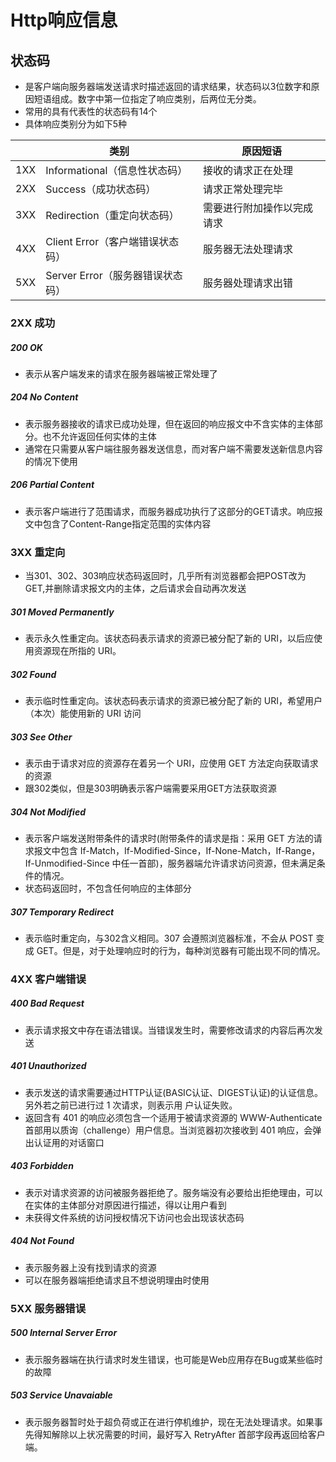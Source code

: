 # Http响应信息

## 状态码

* 是客户端向服务器端发送请求时描述返回的请求结果，状态码以3位数字和原因短语组成。数字中第一位指定了响应类别，后两位无分类。
* 常用的具有代表性的状态码有14个
* 具体响应类别分为如下5种


|  | 类别 | 原因短语 |
| --- | --- | --- |
| 1XX | Informational（信息性状态码） | 接收的请求正在处理 |
| 2XX | Success（成功状态码） | 请求正常处理完毕 |
| 3XX | Redirection（重定向状态码） | 需要进行附加操作以完成请求 |
| 4XX | Client Error（客户端错误状态码） | 服务器无法处理请求 |
| 5XX | Server Error（服务器错误状态码） | 服务器处理请求出错 |


### 2XX 成功

##### 200 OK

* 表示从客户端发来的请求在服务器端被正常处理了

##### 204 No Content

* 表示服务器接收的请求已成功处理，但在返回的响应报文中不含实体的主体部分。也不允许返回任何实体的主体
* 通常在只需要从客户端往服务器发送信息，而对客户端不需要发送新信息内容的情况下使用

##### 206 Partial Content

* 表示客户端进行了范围请求，而服务器成功执行了这部分的GET请求。响应报文中包含了Content-Range指定范围的实体内容

### 3XX 重定向

* 当301、302、303响应状态码返回时，几乎所有浏览器都会把POST改为GET,并删除请求报文内的主体，之后请求会自动再次发送

##### 301 Moved Permanently

* 表示永久性重定向。该状态码表示请求的资源已被分配了新的 URI，以后应使用资源现在所指的 URI。

##### 302 Found

* 表示临时性重定向。该状态码表示请求的资源已被分配了新的 URI，希望用户（本次）能使用新的 URI 访问

##### 303 See Other

* 表示由于请求对应的资源存在着另一个 URI，应使用 GET 方法定向获取请求的资源
* 跟302类似，但是303明确表示客户端需要采用GET方法获取资源

##### 304 Not Modified

* 表示客户端发送附带条件的请求时(附带条件的请求是指：采用 GET 方法的请求报文中包含 If-Match，If-Modified-Since，If-None-Match，If-Range，If-Unmodified-Since 中任一首部)，服务器端允许请求访问资源，但未满足条件的情况。
* 状态码返回时，不包含任何响应的主体部分

##### 307 Temporary Redirect

* 表示临时重定向，与302含义相同。307 会遵照浏览器标准，不会从 POST 变成 GET。但是，对于处理响应时的行为，每种浏览器有可能出现不同的情况。

### 4XX 客户端错误

##### 400 Bad Request

* 表示请求报文中存在语法错误。当错误发生时，需要修改请求的内容后再次发送

##### 401 Unauthorized

* 表示发送的请求需要通过HTTP认证(BASIC认证、DIGEST认证)的认证信息。另外若之前已进行过 1 次请求，则表示用 户认证失败。
* 返回含有 401 的响应必须包含一个适用于被请求资源的 WWW-Authenticate 首部用以质询（challenge）用户信息。当浏览器初次接收到 401 响应，会弹出认证用的对话窗口

##### 403 Forbidden

* 表示对请求资源的访问被服务器拒绝了。服务端没有必要给出拒绝理由，可以在实体的主体部分对原因进行描述，得以让用户看到
* 未获得文件系统的访问授权情况下访问也会出现该状态码

##### 404 Not Found

* 表示服务器上没有找到请求的资源
* 可以在服务器端拒绝请求且不想说明理由时使用

### 5XX 服务器错误

##### 500 Internal Server Error

* 表示服务器端在执行请求时发生错误，也可能是Web应用存在Bug或某些临时的故障

##### 503 Service Unavaiable

* 表示服务器暂时处于超负荷或正在进行停机维护，现在无法处理请求。如果事先得知解除以上状况需要的时间，最好写入 RetryAfter 首部字段再返回给客户端。 